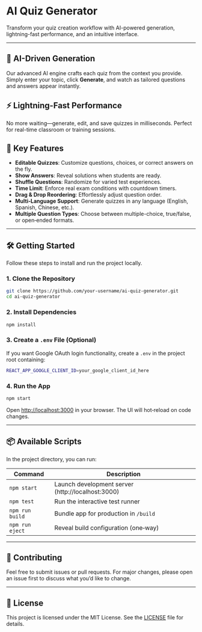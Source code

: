 # AI Quiz Generator

Transform your quiz creation workflow with AI-powered generation, lightning-fast performance, and an intuitive interface.

---

## 🧠 AI-Driven Generation

Our advanced AI engine crafts each quiz from the context you provide. Simply enter your topic, click **Generate**, and watch as tailored questions and answers appear instantly.

## ⚡ Lightning-Fast Performance

No more waiting—generate, edit, and save quizzes in milliseconds. Perfect for real-time classroom or training sessions.

## 🚀 Key Features

- **Editable Quizzes**: Customize questions, choices, or correct answers on the fly.
- **Show Answers**: Reveal solutions when students are ready.
- **Shuffle Questions**: Randomize for varied test experiences.
- **Time Limit**: Enforce real exam conditions with countdown timers.
- **Drag & Drop Reordering**: Effortlessly adjust question order.
- **Multi‑Language Support**: Generate quizzes in any language (English, Spanish, Chinese, etc.).
- **Multiple Question Types**: Choose between multiple-choice, true/false, or open‑ended formats.

---

## 🛠️ Getting Started

Follow these steps to install and run the project locally.

### 1. Clone the Repository

```bash
git clone https://github.com/your‑username/ai‑quiz‑generator.git
cd ai‑quiz‑generator
```

### 2. Install Dependencies

```bash
npm install
```

### 3. Create a `.env` File (Optional)

If you want Google OAuth login functionality, create a `.env` in the project root containing:

```bash
REACT_APP_GOOGLE_CLIENT_ID=your_google_client_id_here
```

### 4. Run the App

```bash
npm start
```

Open [http://localhost:3000](http://localhost:3000) in your browser. The UI will hot‑reload on code changes.

---

## 📦 Available Scripts

In the project directory, you can run:

| Command          | Description                               |
| ---------------- | ----------------------------------------- |
| `npm start`      | Launch development server (http://localhost:3000) |
| `npm test`       | Run the interactive test runner            |
| `npm run build`  | Bundle app for production in `/build`      |
| `npm run eject`  | Reveal build configuration (one‑way)       |

---

## 🤝 Contributing

Feel free to submit issues or pull requests. For major changes, please open an issue first to discuss what you’d like to change.

---

## 📄 License

This project is licensed under the MIT License. See the [LICENSE](LICENSE) file for details.

